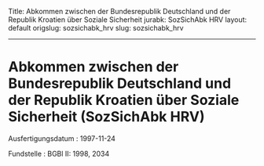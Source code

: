 Title: Abkommen zwischen der Bundesrepublik Deutschland und der Republik Kroatien
  über Soziale Sicherheit
jurabk: SozSichAbk HRV
layout: default
origslug: sozsichabk_hrv
slug: sozsichabk_hrv

---

# Abkommen zwischen der Bundesrepublik Deutschland und der Republik Kroatien über Soziale Sicherheit (SozSichAbk HRV)

Ausfertigungsdatum
:   1997-11-24

Fundstelle
:   BGBl II: 1998, 2034

